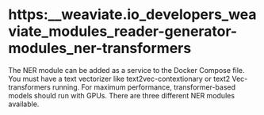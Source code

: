 # https:\_\_weaviate.io_developers_weaviate_modules_reader-generator-modules_ner-transformers

The NER module can be added as a service to the Docker Compose file. You must have a text vectorizer like text2vec-contextionary or text2 Vec-transformers running. For maximum performance, transformer-based models should run with GPUs. There are three different NER modules available.
